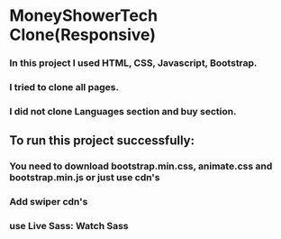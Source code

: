# MoneyShowerTech Clone(Responsive)

[](https://github.com/kutlukarakoc/MoneyShowerTech-Clone/blob/main/MoneyShowerHomePage.png)

### In this project I used HTML, CSS, Javascript, Bootstrap.
### I tried to clone all pages.
### I did not clone Languages section and buy section.

## To run this project successfully: 
### You need to download bootstrap.min.css, animate.css and bootstrap.min.js or just use cdn's
### Add swiper cdn's
### use Live Sass: Watch Sass

